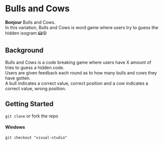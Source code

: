 # Bulls and  Cows

<b>Bonjour</b> Bulls and Cows.<br>
In this variation, Bulls and Cows is word game where users try to guess the hidden isogram 📟😵

## Background
Bulls and Cows is a code breaking game where users have X amount of tries to guess a hidden code.<br>
Users are given feedback each round as to how many bulls and cows they have gotten.<br>
A bull indicates a correct value, correct position and a cow indicates a correct value, wrong position.

## Getting Started

`git clone` or fork the repo

#### Windows
 `git checkout "visual-studio"`
